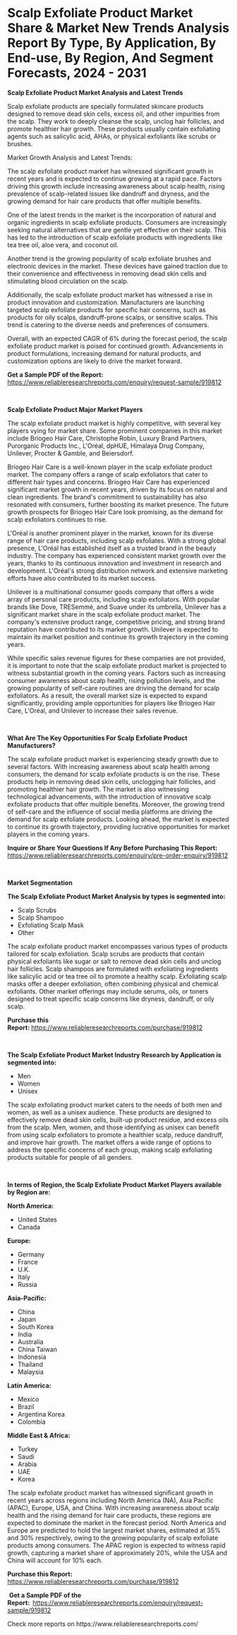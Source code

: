 <p><h1>Scalp Exfoliate Product Market Share & Market New Trends Analysis Report By Type, By Application, By End-use, By Region, And Segment Forecasts, 2024 - 2031</h1></p><p><strong>Scalp Exfoliate Product Market Analysis and Latest Trends</strong></p>
<p><p>Scalp exfoliate products are specially formulated skincare products designed to remove dead skin cells, excess oil, and other impurities from the scalp. They work to deeply cleanse the scalp, unclog hair follicles, and promote healthier hair growth. These products usually contain exfoliating agents such as salicylic acid, AHAs, or physical exfoliants like scrubs or brushes.</p><p>Market Growth Analysis and Latest Trends:</p><p>The scalp exfoliate product market has witnessed significant growth in recent years and is expected to continue growing at a rapid pace. Factors driving this growth include increasing awareness about scalp health, rising prevalence of scalp-related issues like dandruff and dryness, and the growing demand for hair care products that offer multiple benefits.</p><p>One of the latest trends in the market is the incorporation of natural and organic ingredients in scalp exfoliate products. Consumers are increasingly seeking natural alternatives that are gentle yet effective on their scalp. This has led to the introduction of scalp exfoliate products with ingredients like tea tree oil, aloe vera, and coconut oil.</p><p>Another trend is the growing popularity of scalp exfoliate brushes and electronic devices in the market. These devices have gained traction due to their convenience and effectiveness in removing dead skin cells and stimulating blood circulation on the scalp.</p><p>Additionally, the scalp exfoliate product market has witnessed a rise in product innovation and customization. Manufacturers are launching targeted scalp exfoliate products for specific hair concerns, such as products for oily scalps, dandruff-prone scalps, or sensitive scalps. This trend is catering to the diverse needs and preferences of consumers.</p><p>Overall, with an expected CAGR of 6% during the forecast period, the scalp exfoliate product market is poised for continued growth. Advancements in product formulations, increasing demand for natural products, and customization options are likely to drive the market forward.</p></p>
<p><strong>Get a Sample PDF of the Report:&nbsp;</strong> <a href="https://www.reliableresearchreports.com/enquiry/request-sample/919812">https://www.reliableresearchreports.com/enquiry/request-sample/919812</a></p>
<p>&nbsp;</p>
<p><strong>Scalp Exfoliate Product Major Market Players</strong></p>
<p><p>The scalp exfoliate product market is highly competitive, with several key players vying for market share. Some prominent companies in this market include Briogeo Hair Care, Christophe Robin, Luxury Brand Partners, Purorganic Products Inc., L'Oréal, dpHUE, Himalaya Drug Company, Unilever, Procter & Gamble, and Beiersdorf. </p><p>Briogeo Hair Care is a well-known player in the scalp exfoliate product market. The company offers a range of scalp exfoliators that cater to different hair types and concerns. Briogeo Hair Care has experienced significant market growth in recent years, driven by its focus on natural and clean ingredients. The brand's commitment to sustainability has also resonated with consumers, further boosting its market presence. The future growth prospects for Briogeo Hair Care look promising, as the demand for scalp exfoliators continues to rise.</p><p>L'Oréal is another prominent player in the market, known for its diverse range of hair care products, including scalp exfoliates. With a strong global presence, L'Oréal has established itself as a trusted brand in the beauty industry. The company has experienced consistent market growth over the years, thanks to its continuous innovation and investment in research and development. L'Oréal's strong distribution network and extensive marketing efforts have also contributed to its market success. </p><p>Unilever is a multinational consumer goods company that offers a wide array of personal care products, including scalp exfoliators. With popular brands like Dove, TRESemmé, and Suave under its umbrella, Unilever has a significant market share in the scalp exfoliate product market. The company's extensive product range, competitive pricing, and strong brand reputation have contributed to its market growth. Unilever is expected to maintain its market position and continue its growth trajectory in the coming years.</p><p>While specific sales revenue figures for these companies are not provided, it is important to note that the scalp exfoliate product market is projected to witness substantial growth in the coming years. Factors such as increasing consumer awareness about scalp health, rising pollution levels, and the growing popularity of self-care routines are driving the demand for scalp exfoliators. As a result, the overall market size is expected to expand significantly, providing ample opportunities for players like Briogeo Hair Care, L'Oréal, and Unilever to increase their sales revenue.</p></p>
<p>&nbsp;</p>
<p><strong>What Are The Key Opportunities For Scalp Exfoliate Product Manufacturers?</strong></p>
<p><p>The scalp exfoliate product market is experiencing steady growth due to several factors. With increasing awareness about scalp health among consumers, the demand for scalp exfoliate products is on the rise. These products help in removing dead skin cells, unclogging hair follicles, and promoting healthier hair growth. The market is also witnessing technological advancements, with the introduction of innovative scalp exfoliate products that offer multiple benefits. Moreover, the growing trend of self-care and the influence of social media platforms are driving the demand for scalp exfoliate products. Looking ahead, the market is expected to continue its growth trajectory, providing lucrative opportunities for market players in the coming years.</p></p>
<p><strong>Inquire or Share Your Questions If Any Before Purchasing This Report:</strong> <a href="https://www.reliableresearchreports.com/enquiry/pre-order-enquiry/919812">https://www.reliableresearchreports.com/enquiry/pre-order-enquiry/919812</a></p>
<p>&nbsp;</p>
<p><strong>Market Segmentation</strong></p>
<p><strong>The Scalp Exfoliate Product Market Analysis by types is segmented into:</strong></p>
<p><ul><li>Scalp Scrubs</li><li>Scalp Shampoo</li><li>Exfoliating Scalp Mask</li><li>Other</li></ul></p>
<p><p>The scalp exfoliate product market encompasses various types of products tailored for scalp exfoliation. Scalp scrubs are products that contain physical exfoliants like sugar or salt to remove dead skin cells and unclog hair follicles. Scalp shampoos are formulated with exfoliating ingredients like salicylic acid or tea tree oil to promote a healthy scalp. Exfoliating scalp masks offer a deeper exfoliation, often combining physical and chemical exfoliants. Other market offerings may include serums, oils, or toners designed to treat specific scalp concerns like dryness, dandruff, or oily scalp.</p></p>
<p><strong>Purchase this Report:&nbsp;</strong><a href="https://www.reliableresearchreports.com/purchase/919812">https://www.reliableresearchreports.com/purchase/919812</a></p>
<p>&nbsp;</p>
<p><strong>The Scalp Exfoliate Product Market Industry Research by Application is segmented into:</strong></p>
<p><ul><li>Men</li><li>Women</li><li>Unisex</li></ul></p>
<p><p>The scalp exfoliating product market caters to the needs of both men and women, as well as a unisex audience. These products are designed to effectively remove dead skin cells, built-up product residue, and excess oils from the scalp. Men, women, and those identifying as unisex can benefit from using scalp exfoliators to promote a healthier scalp, reduce dandruff, and improve hair growth. The market offers a wide range of options to address the specific concerns of each group, making scalp exfoliating products suitable for people of all genders.</p></p>
<p>&nbsp;</p>
<p><strong>In terms of Region, the Scalp Exfoliate Product Market Players available by Region are:</strong></p>
<p>
    <p> <strong> North America: </strong>
        <ul>
            <li>United States</li>
            <li>Canada</li>
        </ul>
        </p> 
    <p> <strong> Europe: </strong>
        <ul>
            <li>Germany</li>
            <li>France</li>
            <li>U.K.</li>
            <li>Italy</li>
            <li>Russia</li>
        </ul>
        </p> 
    <p> <strong> Asia-Pacific: </strong>
        <ul>
            <li>China</li>
            <li>Japan</li>
            <li>South Korea</li>
            <li>India</li>
            <li>Australia</li>
            <li>China Taiwan</li>
            <li>Indonesia</li>
            <li>Thailand</li>
            <li>Malaysia</li>
        </ul>
        </p> 
    <p> <strong> Latin America: </strong>
        <ul>
            <li>Mexico</li>
            <li>Brazil</li>
            <li>Argentina Korea</li>
            <li>Colombia</li>
        </ul>
        </p> 
    <p> <strong> Middle East & Africa: </strong>
        <ul>
            <li>Turkey</li>
            <li>Saudi</li>
            <li>Arabia</li>
            <li>UAE</li>
            <li>Korea</li>
        </ul>
    </p>
    </p>
<p><p>The scalp exfoliate product market has witnessed significant growth in recent years across regions including North America (NA), Asia Pacific (APAC), Europe, USA, and China. With increasing awareness about scalp health and the rising demand for hair care products, these regions are expected to dominate the market in the forecast period. North America and Europe are predicted to hold the largest market shares, estimated at 35% and 30% respectively, owing to the growing popularity of scalp exfoliate products among consumers. The APAC region is expected to witness rapid growth, capturing a market share of approximately 20%, while the USA and China will account for 10% each.</p></p>
<p><strong>Purchase this Report: </strong><a href="https://www.reliableresearchreports.com/purchase/919812">https://www.reliableresearchreports.com/purchase/919812</a></p>
<p>&nbsp;<strong>Get a Sample PDF of the Report:&nbsp;&nbsp;</strong><a href="https://www.reliableresearchreports.com/enquiry/request-sample/919812">https://www.reliableresearchreports.com/enquiry/request-sample/919812</a></p>
<p><strong></strong></p>
<p>Check more reports on https://www.reliableresearchreports.com/</p>
